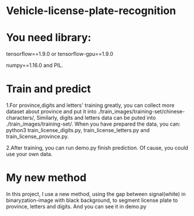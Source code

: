 # Vehicle-license-plate-recognition

# You need library:
   
   tensorflow==1.9.0 or tensorflow-gpu==1.9.0
   
   numpy==1.16.0 and PIL.

# Train and predict
1.For province,digits and letters' training greatly, you can collect more dataset about province and put it into ./train_images/training-set/chinese-characters/, Similarly, digits and letters data can be puted into ./train_images/training-set/. When you have prepared the data, you can: python3 train_license_digits.py, train_license_letters.py and train_license_province.py.

2.After training, you can run demo.py finish prediction. Of cause, you could use your own data.
# My new method

In this project, I use a new method, using the gap between signal(white)  in binaryzation-image with black background, to segment license plate to province, letters and digits. And you can see it in demo.py
